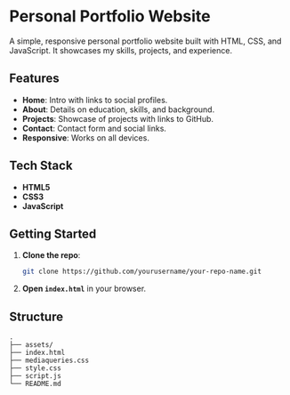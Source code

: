 # Personal Portfolio Website

A simple, responsive personal portfolio website built with HTML, CSS, and JavaScript. It showcases my skills, projects, and experience.

## Features

- **Home**: Intro with links to social profiles.
- **About**: Details on education, skills, and background.
- **Projects**: Showcase of projects with links to GitHub.
- **Contact**: Contact form and social links.
- **Responsive**: Works on all devices.

## Tech Stack

- **HTML5**
- **CSS3**
- **JavaScript**

## Getting Started

1. **Clone the repo**:
    ```bash
    git clone https://github.com/yourusername/your-repo-name.git
    ```
2. **Open `index.html`** in your browser.

## Structure

```plaintext
.
├── assets/
├── index.html
├── mediaqueries.css
├── style.css
├── script.js
└── README.md
